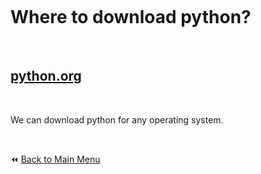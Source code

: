 &nbsp;

&nbsp;

# Where to download python?

&nbsp;

## [python.org](https://www.python.org/)

&nbsp;

We can download python for any operating system.

&nbsp;

:rewind: [Back to Main Menu](https://github.com/kumar1987an/Python_Sept2021_Tutorials/blob/root/README.md)
